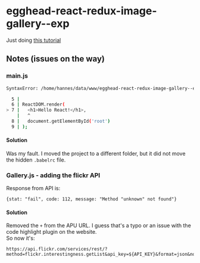 # egghead-react-redux-image-gallery--exp
Just doing [this tutorial](http://joelhooks.com/blog/2016/03/20/build-an-image-gallery-using-redux-saga/)


## Notes (issues on the way)

### main.js
```bash
SyntaxError: /home/hannes/data/www/egghead-react-redux-image-gallery--exp/src/main.js: Unexpected token (7:2) while parsing file: /home/hannes/data/www/egghead-react-redux-image-gallery--exp/src/main.js

  5 | 
  6 | ReactDOM.render(
> 7 |   <h1>Hello React!</h1>,
    |   ^
  8 |   document.getElementById('root')
  9 | );
```
#### Solution
Was my fault. I moved the project to a different folder, but it did not move the hidden `.babelrc` file.


### Gallery.js - adding the flickr API
Response from API is:
```
{stat: "fail", code: 112, message: "Method "unknown" not found"}
```
#### Solution
Removed the `+` from the APU URL. I guess that's a typo or an issue with the code highlight plugin on the website.  
So now it's:  
```
https://api.flickr.com/services/rest/?method=flickr.interestingness.getList&api_key=${API_KEY}&format=json&nojsoncallback=1&per_page=5
```


